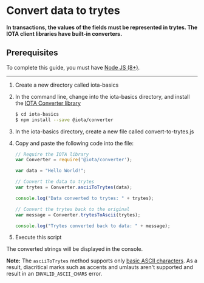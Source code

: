 # Convert data to trytes

**In transactions, the values of the fields must be represented in trytes. The IOTA client libraries have built-in converters.**

## Prerequisites

To complete this guide, you must have [Node JS (8+)](https://nodejs.org/en/).

---

1. Create a new directory called iota-basics
2. In the command line, change into the iota-basics directory, and install the [IOTA Converter library](https://github.com/iotaledger/iota.js/tree/next/packages/converter)

    ```bash
    $ cd iota-basics
    $ npm install --save @iota/converter
    ```
3. In the iota-basics directory, create a new file called convert-to-trytes.js
4. Copy and paste the following code into the file:
    ```javascript
    // Require the IOTA library
    var Converter = require('@iota/converter');

    var data = "Hello World!";

    // Convert the data to trytes
    var trytes = Converter.asciiToTrytes(data);

    console.log("Data converted to trytes: " + trytes);

    // Convert the trytes back to the original
    var message = Converter.trytesToAscii(trytes);

    console.log("Trytes converted back to data: " + message);
    ```
5. Execute this script

The converted strings will be displayed in the console.

**Note:** The `asciiToTrytes` method supports only [basic ASCII characters](https://en.wikipedia.org/wiki/ASCII#Printable_characters). As a result, diacritical marks such as accents and umlauts aren't supported and result in an `INVALID_ASCII_CHARS` error.
